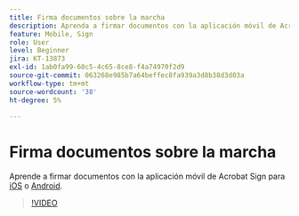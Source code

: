 ```yaml
---
title: Firma documentos sobre la marcha
description: Aprenda a firmar documentos con la aplicación móvil de Acrobat Sign
feature: Mobile, Sign
role: User
level: Beginner
jira: KT-13873
exl-id: 1ab0fa99-60c5-4c65-8ce8-f4a74970f2d9
source-git-commit: 063268e985b7a64beffec8fa939a3d8b38d3d03a
workflow-type: tm+mt
source-wordcount: '38'
ht-degree: 5%

---
```


# Firma documentos sobre la marcha

Aprende a firmar documentos con la aplicación móvil de Acrobat Sign para [iOS](https://apps.apple.com/es/app/adobe-sign/id481082197) o [Android](https://play.google.com/store/apps/details?id=com.adobe.echosign&amp;hl=es).

>[!VIDEO](https://video.tv.adobe.com/v/3439035?quality=12&learn=on&hidetitle=true&captions=spa)
